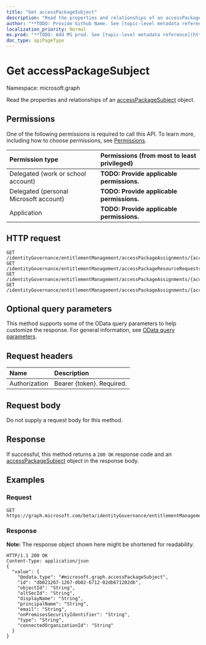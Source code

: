 ```yaml
---
title: "Get accessPackageSubject"
description: "Read the properties and relationships of an accessPackageSubject object."
author: "**TODO: Provide Github Name. See [topic-level metadata reference](https://msgo.azurewebsites.net/add/document/guidelines/metadata.html#topic-level-metadata)**"
localization_priority: Normal
ms.prod: "**TODO: Add MS prod. See [topic-level metadata reference](https://msgo.azurewebsites.net/add/document/guidelines/metadata.html#topic-level-metadata)**"
doc_type: apiPageType
---
```


# Get accessPackageSubject
Namespace: microsoft.graph

Read the properties and relationships of an [accessPackageSubject](../resources/accesspackagesubject.md) object.

## Permissions
One of the following permissions is required to call this API. To learn more, including how to choose permissions, see [Permissions](/concepts/permissions-reference.md).

|Permission type|Permissions (from most to least privileged)|
|:---|:---|
|Delegated (work or school account)|**TODO: Provide applicable permissions.**|
|Delegated (personal Microsoft account)|**TODO: Provide applicable permissions.**|
|Application|**TODO: Provide applicable permissions.**|

## HTTP request

<!-- {
  "blockType": "ignored"
}
-->
``` http
GET /identityGovernance/entitlementManagement/accessPackageAssignments/{accessPackageAssignmentId}/target
GET /identityGovernance/entitlementManagement/accessPackageResourceRequests/{accessPackageResourceRequestId}/requestor
GET /identityGovernance/entitlementManagement/accessPackageAssignments/{accessPackageAssignmentId}/accessPackageAssignmentRequests/{accessPackageAssignmentRequestId}/requestor
GET /identityGovernance/entitlementManagement/accessPackageAssignments/{accessPackageAssignmentId}/accessPackageAssignmentResourceRoles/{accessPackageAssignmentResourceRoleId}/accessPackageSubject
```

## Optional query parameters
This method supports some of the OData query parameters to help customize the response. For general information, see [OData query parameters](/graph/query-parameters).

## Request headers
|Name|Description|
|:---|:---|
|Authorization|Bearer {token}. Required.|

## Request body
Do not supply a request body for this method.

## Response

If successful, this method returns a `200 OK` response code and an [accessPackageSubject](../resources/accesspackagesubject.md) object in the response body.

## Examples

### Request
<!-- {
  "blockType": "request",
  "name": "get_accesspackagesubject"
}
-->
``` http
GET https://graph.microsoft.com/beta/identityGovernance/entitlementManagement/accessPackageAssignments/{accessPackageAssignmentId}/target
```


### Response
**Note:** The response object shown here might be shortened for readability.
<!-- {
  "blockType": "response",
  "truncated": true,
  "@odata.type": "microsoft.graph.accessPackageSubject"
}
-->
``` http
HTTP/1.1 200 OK
Content-Type: application/json
{
  "value": {
    "@odata.type": "#microsoft.graph.accessPackageSubject",
    "id": "db021267-1267-db02-6712-02db671202db",
    "objectId": "String",
    "altSecId": "String",
    "displayName": "String",
    "principalName": "String",
    "email": "String",
    "onPremisesSecurityIdentifier": "String",
    "type": "String",
    "connectedOrganizationId": "String"
  }
}
```

